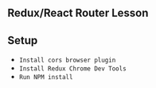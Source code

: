 ## Redux/React Router Lesson

## Setup
- `Install cors browser plugin`
- `Install Redux Chrome Dev Tools`
- `Run NPM install`
